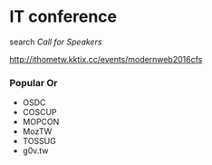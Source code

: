 # IT conference

search *Call for Speakers*

http://ithometw.kktix.cc/events/modernweb2016cfs

### Popular Or

* OSDC
* COSCUP
* MOPCON
* MozTW
* TOSSUG
* g0v.tw
